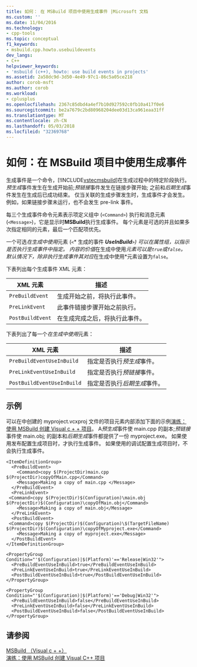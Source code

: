 ```yaml
---
title: 如何： 在 MSBuild 项目中使用生成事件 |Microsoft 文档
ms.custom: ''
ms.date: 11/04/2016
ms.technology:
- cpp-tools
ms.topic: conceptual
f1_keywords:
- msbuild.cpp.howto.usebuildevents
dev_langs:
- C++
helpviewer_keywords:
- 'msbuild (c++), howto: use build events in projects'
ms.assetid: 2a58dc9d-3d50-4e49-97c1-86c5a05ce218
author: corob-msft
ms.author: corob
ms.workload:
- cplusplus
ms.openlocfilehash: 2367c85dbd4a4ef7b10d927592c0fb10a417f0e6
ms.sourcegitcommit: be2a7679c2bd80968204dee03d13ca961eaa31ff
ms.translationtype: MT
ms.contentlocale: zh-CN
ms.lasthandoff: 05/03/2018
ms.locfileid: "32369768"
---
```

# <a name="how-to-use-build-events-in-msbuild-projects"></a>如何：在 MSBuild 项目中使用生成事件
生成事件是一个命令，[!INCLUDE[vstecmsbuild](../build/includes/vstecmsbuild_md.md)]在生成过程中的特定阶段执行。 *预生成*事件发生在生成开始前;*预链接*事件发生在链接步骤开始; 之前和*后期生成*事件发生在生成后已成功结束。 仅当关联的生成步骤发生时，生成事件才会发生。 例如，如果链接步骤未运行，也不会发生 pre-link 事件。  
  
 每三个生成事件命令元素表示项定义组中 (`<Command>`) 执行和消息元素 (`<Message>`)，它是显示时**MSBuild**执行生成事件。 每个元素是可选的并且如果多次指定相同的元素，最后一个匹配项优先。  
  
 一个可选*在生成中使用*元素 (`<`* 生成的事件 ***UseInBuild**`>`) 可以在属性组，以指示是否执行生成事件中指定。 内容的价值*在生成中使用*元素可以是`true`或`false`。 默认情况下，除非执行生成事件其对应*在生成中使用*元素设置为`false`。  
  
 下表列出每个生成事件 XML 元素：  
  
|XML 元素|描述|  
|-----------------|-----------------|  
|`PreBuildEvent`|生成开始之前，将执行此事件。|  
|`PreLinkEvent`|此事件链接步骤开始之前执行。|  
|`PostBuildEvent`|在生成完成之后，将执行此事件。|  
  
 下表列出了每一个*在生成中使用*元素：  
  
|XML 元素|描述|  
|-----------------|-----------------|  
|`PreBuildEventUseInBuild`|指定是否执行*预生成*事件。|  
|`PreLinkEventUseInBuild`|指定是否执行*预链接*事件。|  
|`PostBuildEventUseInBuild`|指定是否执行*后期生成*事件。|  
  
## <a name="example"></a>示例  
 可以在中创建的 myproject.vcxproj 文件的项目元素内部添加下面的示例[演练： 使用 MSBuild 创建 Visual c + + 项目](../build/walkthrough-using-msbuild-to-create-a-visual-cpp-project.md)。 A*预生成*事件使 main.cpp 的副本;*预链接*事件使 main.obj; 的副本和*后期生成*事件都提供了一份 myproject.exe。 如果使用发布配置生成项目时，才执行生成事件。 如果使用的调试配置生成项目时，不会执行生成事件。  
  
```  
<ItemDefinitionGroup>  
  <PreBuildEvent>  
    <Command>copy $(ProjectDir)main.cpp $(ProjectDir)copyOfMain.cpp</Command>  
    <Message>Making a copy of main.cpp </Message>  
  </PreBuildEvent>  
  <PreLinkEvent>  
 <Command>copy $(ProjectDir)$(Configuration)\main.obj $(ProjectDir)$(Configuration)\copyOfMain.obj</Command>  
    <Message>Making a copy of main.obj</Message>  
  </PreLinkEvent>  
  <PostBuildEvent>  
 <Command>copy $(ProjectDir)$(Configuration)\$(TargetFileName) $(ProjectDir)$(Configuration)\copyOfMyproject.exe</Command>  
    <Message>Making a copy of myproject.exe</Message>  
  </PostBuildEvent>  
</ItemDefinitionGroup>  
  
<PropertyGroup Condition="'$(Configuration)|$(Platform)'=='Release|Win32'">  
  <PreBuildEventUseInBuild>true</PreBuildEventUseInBuild>  
  <PreLinkEventUseInBuild>true</PreLinkEventUseInBuild>  
  <PostBuildEventUseInBuild>true</PostBuildEventUseInBuild>  
</PropertyGroup>  
  
<PropertyGroup Condition="'$(Configuration)|$(Platform)'=='Debug|Win32'">  
  <PreBuildEventUseInBuild>false</PreBuildEventUseInBuild>  
  <PreLinkEventUseInBuild>false</PreLinkEventUseInBuild>  
  <PostBuildEventUseInBuild>false</PostBuildEventUseInBuild>  
</PropertyGroup>  
```  
  
## <a name="see-also"></a>请参阅  
 [MSBuild （Visual c + +）](../build/msbuild-visual-cpp.md)   
 [演练：使用 MSBuild 创建 Visual C++ 项目](../build/walkthrough-using-msbuild-to-create-a-visual-cpp-project.md)
